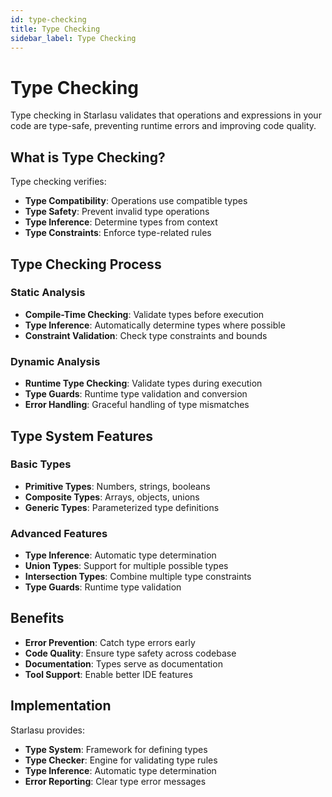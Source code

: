 ```yaml
---
id: type-checking
title: Type Checking
sidebar_label: Type Checking
---
```


# Type Checking

Type checking in Starlasu validates that operations and expressions in your code are type-safe, preventing runtime errors and improving code quality.

## What is Type Checking?

Type checking verifies:

- **Type Compatibility**: Operations use compatible types
- **Type Safety**: Prevent invalid type operations
- **Type Inference**: Determine types from context
- **Type Constraints**: Enforce type-related rules

## Type Checking Process

### Static Analysis
- **Compile-Time Checking**: Validate types before execution
- **Type Inference**: Automatically determine types where possible
- **Constraint Validation**: Check type constraints and bounds

### Dynamic Analysis
- **Runtime Type Checking**: Validate types during execution
- **Type Guards**: Runtime type validation and conversion
- **Error Handling**: Graceful handling of type mismatches

## Type System Features

### Basic Types
- **Primitive Types**: Numbers, strings, booleans
- **Composite Types**: Arrays, objects, unions
- **Generic Types**: Parameterized type definitions

### Advanced Features
- **Type Inference**: Automatic type determination
- **Union Types**: Support for multiple possible types
- **Intersection Types**: Combine multiple type constraints
- **Type Guards**: Runtime type validation

## Benefits

- **Error Prevention**: Catch type errors early
- **Code Quality**: Ensure type safety across codebase
- **Documentation**: Types serve as documentation
- **Tool Support**: Enable better IDE features

## Implementation

Starlasu provides:

- **Type System**: Framework for defining types
- **Type Checker**: Engine for validating type rules
- **Type Inference**: Automatic type determination
- **Error Reporting**: Clear type error messages 